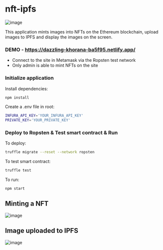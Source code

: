 # nft-ipfs

![image](https://github.com/bradylee123/nft-ipfs/blob/main/images/screen.png)

This application mints images into NFTs on the Ethereum blockchain, upload images to IPFS and display the images on the screen.

### DEMO - https://dazzling-khorana-ba5f95.netlify.app/

- Connect to the site in Metamask via the Ropsten test network
- Only admin is able to mint NFTs on the site


### Initialize application

Install dependencies:
```sh
npm install
```

Create a .env file in root:
```sh
INFURA_API_KEY='YOUR_INFURA_API_KEY'
PRIVATE_KEY='YOUR_PRIVATE_KEY'
```

### Deploy to Ropsten & Test smart contract & Run

To deploy:
```sh
truffle migrate --reset --network ropsten
```

To test smart contract:
```sh
truffle test
```

To run:
```sh
npm start
```

## Minting a NFT

![image](https://github.com/bradylee123/nft-ipfs/blob/main/images/mint.png)

## Image uploaded to IPFS

![image](https://github.com/bradylee123/nft-ipfs/blob/main/images/ipfs.png)
